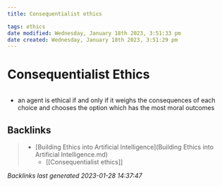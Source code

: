 ```yaml
---
title: Consequentialist ethics

tags: ethics 
date modified: Wednesday, January 18th 2023, 3:51:33 pm
date created: Wednesday, January 18th 2023, 3:51:29 pm
---
```


# Consequentialist Ethics
```toc
```

- an agent is ethical if and only if it weighs the consequences of each choice and chooses the option which has the most moral outcomes

## Backlinks

> - [Building Ethics into Artificial Intelligence](Building Ethics into Artificial Intelligence.md)
>   - [[Consequentialist ethics]]

_Backlinks last generated 2023-01-28 14:37:47_
